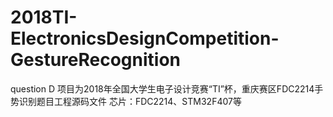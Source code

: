 # 2018TI-ElectronicsDesignCompetition-GestureRecognition
 question D
 项目为2018年全国大学生电子设计竞赛“TI”杯，重庆赛区FDC2214手势识别题目工程源码文件
 芯片：FDC2214、STM32F407等

